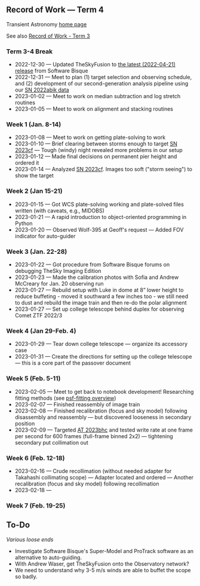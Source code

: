 ## Record of Work &mdash; Term 4

Transient Astronomy [home page](./)

See also [Record of Work - Term 3](./record_of_work-term_3.html)

### Term 3-4 Break

* 2022-12-30 &mdash; Updated TheSkyFusion to [the latest (2022-04-21) release](https://www.bisque.com/thesky-change-log/#TheSkyFusionChangeLog) from Software Bisque
* 2022-12-31 &mdash; Meet to plan (1) target selection and observing schedule, and (2) development of our second-generation analysis pipeline using our [SN 2022abik data](./targets/SN_2022abik/index.html)
* 2023-01-02 &mdash; Meet to work on median subtraction and log stretch routines
* 2023-01-05 &mdash; Meet to work on alignment and stacking routines

### Week 1 (Jan. 8-14)

* 2023-01-08 &mdash; Meet to work on getting plate-solving to work
* 2023-01-10 &mdash; Brief clearing between storms enough to target [SN 2023cf](./targets/SN_2023cf/index.html) &mdash; Tough (windy) night revealed more problems in our setup
* 2023-01-12 &mdash; Made final decisions on permanent pier height and ordered it
* 2023-01-14 &mdash; Analyzed [SN 2023cf](./targets/SN_2023cf/index.html). Images too soft ("storm seeing") to show the target

### Week 2 (Jan 15-21)

* 2023-01-15 &mdash; Got WCS plate-solving working and plate-solved files written (with caveats, e.g., MIDOBS)
* 2023-01-21 &mdash; A rapid introduction to object-oriented programming in Python
* 2023-01-20 &mdash; Observed Wolf-395 at Geoff's request &mdash; Added FOV indicator for auto-guider

### Week 3 (Jan. 22-28)

* 2023-01-22 &mdash; Got procedure from Software Bisque forums on debugging TheSky Imaging Edition
* 2023-01-23 &mdash; Made the calibration photos with Sofia and Andrew McCreary for Jan. 20 observing run
* 2023-01-27 &mdash; Rebuild setup with Luke in dome at 8&rdquo; lower height to reduce buffeting - moved it southward a few inches too - we still need to dust and rebuild the image train and then re-do the polar alignment
* 2023-01-27 &mdash; Set up college telescope behind duplex for observing Comet ZTF 2022/3

### Week 4 (Jan 29-Feb. 4)

* 2023-01-29 &mdash; Tear down college telescope &mdash; organize its accessory case
* 2023-01-31 &mdash; Create the directions for setting up the college telescope &mdash; this is a core part of the passover document

### Week 5 (Feb. 5-11)

* 2023-02-05 &mdash; Meet to get back to notebook development! Researching fitting methods (see [psf-fitting overview](./references/psf-fitting/overview.html))
* 2023-02-07 &mdash; Finished reassembly of image train
* 2023-02-08 &mdash; Finished recalibration (focus and sky model) following disassembly and reassembly &mdash; but discovered looseness in secondary position
* 2023-02-09 &mdash; Targeted [AT 2023bhc](.targets/AT_2023bhc/index.html) and tested write rate at one frame per second for 600 frames (full-frame binned 2x2) &mdash; tightening secondary put collimation out

### Week 6 (Feb. 12-18)

* 2023-02-16 &mdash; Crude recollimation (without needed adapter for Takahashi collimating scope) &mdash; Adapter located and ordered &mdash; Another recalibration (focus and sky model) following recollimation
* 2023-02-18 &mdash; 

### Week 7 (Feb. 19-25)

## To-Do

*Various loose ends*

* Investigate Software Bisque's Super-Model and ProTrack software as an alternative to auto-guiding.
* With Andrew Waser, get TheSkyFusion onto the Observatory network?
* We need to understand why 3-5 m/s winds are able to buffet the scope so badly.
